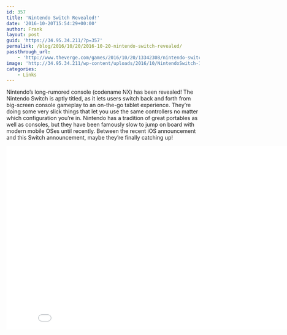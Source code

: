 ```yaml
---
id: 357
title: 'Nintendo Switch Revealed!'
date: '2016-10-20T15:54:29+00:00'
author: Frank
layout: post
guid: 'https://34.95.34.211/?p=357'
permalink: /blog/2016/10/20/2016-10-20-nintendo-switch-revealed/
passthrough_url:
    - 'http://www.theverge.com/games/2016/10/20/13342308/nintendo-switch-nx-console-reveal-video-trailer-release'
image: 'http://34.95.34.211/wp-content/uploads/2016/10/NintendoSwitch-1200x6755B15D.jpg'
categories:
    - Links
---
```


Nintendo’s long-rumored console (codename NX) has been revealed! The Nintendo Switch is aptly titled, as it lets users switch back and forth from big-screen console gameplay to an on-the-go tablet experience. They’re doing some very slick things that let you use the same controllers no matter which configuration you’re in. Nintendo has a tradition of great portables as well as consoles, but they have been famously slow to jump on board with modern mobile OSes until recently. Between the recent iOS announcement and this Switch announcement, maybe they’re finally catching up!

 <iframe allowfullscreen="" frameborder="0" height="480" scrolling="no" src="//www.youtube.com/embed/f5uik5fgIaI?wmode=opaque&enablejsapi=1" width="854">  
</iframe>